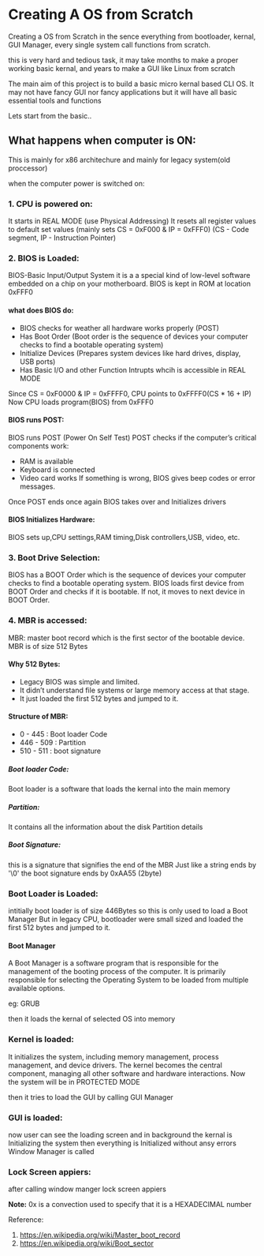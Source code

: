 # Creating A OS from Scratch
Creating a OS from Scratch in the sence everything from bootloader, kernal, GUI Manager, every single system call functions from scratch.

this is very hard and tedious task, it may take months to make a proper working basic kernal, and years to make a GUI like Linux from scratch

The main aim of this project is to build a basic micro kernal based CLI OS. It may not have fancy GUI nor fancy applications but it will have all basic essential tools and functions

Lets start from the basic..

## What happens when computer is ON:
This is mainly for x86 architechure and mainly for legacy system(old proccessor)

when the computer power is switched on:
### 1. CPU is powered on:
It starts in REAL MODE (use Physical Addressing)
It resets all register values to default set values (mainly sets CS = 0xF000 & IP = 0xFFF0) (CS - Code segment, IP - Instruction Pointer)

### 2. BIOS is Loaded:
BIOS-Basic Input/Output System
it is a a special kind of low-level software embedded on a chip on your motherboard.
BIOS is kept in ROM at location 0xFFF0

#### what does BIOS do:
- BIOS checks for weather all hardware works properly (POST)
- Has Boot Order (Boot order is the sequence of devices your computer checks to find a bootable operating system)
- Initialize Devices (Prepares system devices like hard drives, display, USB ports)
- Has Basic I/O and other Function Intrupts whcih is accessible in REAL MODE

Since  CS = 0xF0000 & IP = 0xFFFF0, CPU points to 0xFFFF0(CS * 16 + IP)
Now CPU loads program(BIOS) from 0xFFF0

#### BIOS runs POST:
BIOS runs POST (Power On Self Test)
POST checks if the computer’s critical components work:
- RAM is available
- Keyboard is connected
- Video card works
If something is wrong, BIOS gives beep codes or error messages.

Once POST ends once again BIOS takes over and Initializes drivers

#### BIOS Initializes Hardware:
BIOS sets up,CPU settings,RAM timing,Disk controllers,USB, video, etc.

### 3. Boot Drive Selection:
BIOS has a BOOT Order which is the sequence of devices your computer checks to find a bootable operating system.
BIOS loads first device from BOOT Order and checks if it is bootable. If not, it moves to next device in BOOT Order.

### 4. MBR is accessed:
MBR: master boot record which is the first sector of the bootable device.
MBR is of size 512 Bytes

#### Why 512 Bytes:
- Legacy BIOS was simple and limited.
- It didn’t understand file systems or large memory access at that stage.
- It just loaded the first 512 bytes and jumped to it.

#### Structure of MBR:
- 0 - 445 : Boot loader Code
- 446 - 509 : Partition
- 510 - 511 : boot signature

##### Boot loader Code:
Boot loader is a software that loads the kernal into the main memory

##### Partition:
It contains all the information about the disk Partition details

##### Boot Signature:
this is a signature that signifies the end of the MBR
Just like a string ends by '\0' the boot signature ends by 0xAA55 (2byte)

### Boot Loader is Loaded:
intitially boot loader is of size 446Bytes so this is only used to load a Boot Manager
But in legacy CPU, bootloader were small sized and loaded the first 512 bytes and jumped to it.

#### Boot Manager
A Boot Manager is a software program that is responsible for the management of the booting process of the computer. It is primarily responsible for selecting the Operating System to be loaded from multiple available options.

eg: GRUB

then it loads the kernal of selected OS into memory

### Kernel is loaded:
It initializes the system, including memory management, process management, and device drivers.
The kernel becomes the central component, managing all other software and hardware interactions.
Now the system will be in PROTECTED MODE

then it tries to load the GUI by calling GUI Manager

### GUI is loaded:
now user can see the loading screen and in background the kernal is Initializing the system
then everything is Initialized without ansy errors Window Manager is called

### Lock Screen appiers:
after calling window manger lock screen appiers


**Note:** 0x is a convection used to specify that it is a HEXADECIMAL number


Reference:

1) https://en.wikipedia.org/wiki/Master_boot_record
2) https://en.wikipedia.org/wiki/Boot_sector
